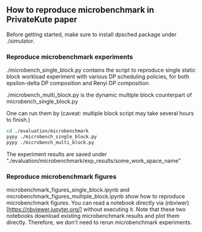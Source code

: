 ## How to reproduce microbenchmark in PrivateKute paper
Before getting started, make sure to install dpsched package under ./simulator.

### Reproduce microbenchmark experiments
./microbench_single_block.py contains the script to reproduce single static block workload experiment with various DP scheduling policies, for both epsilon-delta DP composition and Renyi DP composition. 

./microbench_multi_block.py is the dynamic multiple block counterpart of microbench_single_block.py

One can run them by (caveat: multiple block script may take several hours to finish.)

```bash
cd ./evaluation/microbenchmark
pypy ./microbench_single_block.py
pypy ./microbench_multi_block.py
```

The experiment results are saved under "./evaluation/microbenchmark/exp_results/some_work_space_name" 

### Reproduce microbenchmark figures

microbenchmark_figures_single_block.ipynb and microbenchmark_figures_multiple_block.ipynb show how to reproduce microbenchmark figures. You can read a notebook directly via (nbviwer)[https://nbviewer.jupyter.org/] without executing it. Note that these two notebooks download existing microbenchmark results and plot them directly. Therefore, we don't need to rerun microbenchmark experiments.
